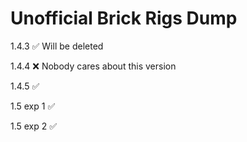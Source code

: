 # Unofficial Brick Rigs Dump
1.4.3 ✅ Will be deleted

1.4.4 ❌ Nobody cares about this version

1.4.5 ✅

1.5 exp 1 ✅

1.5 exp 2 ✅

